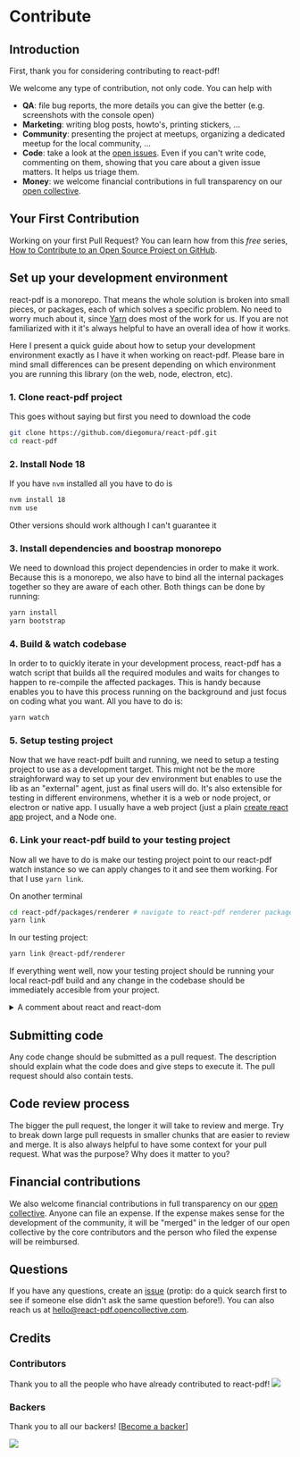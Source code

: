 # Contribute

## Introduction

First, thank you for considering contributing to react-pdf!

We welcome any type of contribution, not only code. You can help with

- **QA**: file bug reports, the more details you can give the better (e.g. screenshots with the console open)
- **Marketing**: writing blog posts, howto's, printing stickers, ...
- **Community**: presenting the project at meetups, organizing a dedicated meetup for the local community, ...
- **Code**: take a look at the [open issues](https://github.com/diegomura/react-pdf/issues). Even if you can't write code, commenting on them, showing that you care about a given issue matters. It helps us triage them.
- **Money**: we welcome financial contributions in full transparency on our [open collective](https://opencollective.com/react-pdf).

## Your First Contribution

Working on your first Pull Request? You can learn how from this _free_ series, [How to Contribute to an Open Source Project on GitHub](https://app.egghead.io/series/how-to-contribute-to-an-open-source-project-on-github).

## Set up your development environment

react-pdf is a monorepo. That means the whole solution is broken into small pieces, or packages, each of which solves a specific problem. No need to worry much about it, since [Yarn](https://yarnpkg.com/features/workspaces) does most of the work for us. If you are not familiarized with it it's always helpful to have an overall idea of how it works.

Here I present a quick guide about how to setup your development environment exactly as I have it when working on react-pdf. Please bare in mind small differences can be present depending on which environment you are running this library (on the web, node, electron, etc).

### 1. Clone react-pdf project

This goes without saying but first you need to download the code

```sh
git clone https://github.com/diegomura/react-pdf.git
cd react-pdf
```

### 2. Install Node 18

If you have `nvm` installed all you have to do is

```sh
nvm install 18
nvm use
```

Other versions should work although I can't guarantee it

### 3. Install dependencies and boostrap monorepo

We need to download this project dependencies in order to make it work. Because this is a monorepo, we also have to bind all the internal packages together so they are aware of each other. Both things can be done by running:

```sh
yarn install
yarn bootstrap
```

### 4. Build & watch codebase

In order to to quickly iterate in your development process, react-pdf has a watch script that builds all the required modules and waits for changes to happen to re-compile the affected packages. This is handy because enables you to have this process running on the background and just focus on coding what you want. All you have to do is:

```sh
yarn watch
```

### 5. Setup testing project

Now that we have react-pdf built and running, we need to setup a testing project to use as a development target. This might not be the more straighforward way to set up your dev environment but enables to use the lib as an "external" agent, just as final users will do. It's also extensible for testing in different environmens, whether it is a web or node project, or electron or native app. I usually have a web project (just a plain [create react app](https://reactjs.org/docs/create-a-new-react-app.html) project, and a Node one.

### 6. Link your react-pdf build to your testing project

Now all we have to do is make our testing project point to our react-pdf watch instance so we can apply changes to it and see them working. For that I use `yarn link`.

On another terminal

```sh
cd react-pdf/packages/renderer # navigate to react-pdf renderer package
yarn link
```

In our testing project:

```sh
yarn link @react-pdf/renderer
```

If everything went well, now your testing project should be running your local react-pdf build and any change in the codebase should be immediately accesible from your project.

<details>
 <summary>A comment about react and react-dom</summary>
  I observed that it's sometimes needed to apply the same linking process to both react and react-dom. This is becuase otherwise your local react-pdf build and your testing project will be using each a different react and react-dom instance, making react complain. All you have to do is

<pre>
# on your react-pdf project

cd react-pdf/node_modules/react
yarn link
cd ../react-dom
yarn link

# on your testing project

yarn link react
yarn link react-dom
</pre>
</details>

## Submitting code

Any code change should be submitted as a pull request. The description should explain what the code does and give steps to execute it. The pull request should also contain tests.

## Code review process

The bigger the pull request, the longer it will take to review and merge. Try to break down large pull requests in smaller chunks that are easier to review and merge.
It is also always helpful to have some context for your pull request. What was the purpose? Why does it matter to you?

## Financial contributions

We also welcome financial contributions in full transparency on our [open collective](https://opencollective.com/react-pdf).
Anyone can file an expense. If the expense makes sense for the development of the community, it will be "merged" in the ledger of our open collective by the core contributors and the person who filed the expense will be reimbursed.

## Questions

If you have any questions, create an [issue](https://github.com/diegomura/react-pdf/issues) (protip: do a quick search first to see if someone else didn't ask the same question before!).
You can also reach us at hello@react-pdf.opencollective.com.

## Credits

### Contributors

Thank you to all the people who have already contributed to react-pdf!
<a href="/diegomura/react-pdf/graphs/contributors"><img src="https://opencollective.com/react-pdf/contributors.svg?width=890" /></a>

### Backers

Thank you to all our backers! [[Become a backer](https://opencollective.com/react-pdf#backer)]

<a href="https://opencollective.com/react-pdf#backers" target="_blank"><img src="https://opencollective.com/react-pdf/backers.svg?width=890"></a>

<!-- This `CONTRIBUTING.md` is based on @nayafia's template https://github.com/nayafia/contributing-template -->
